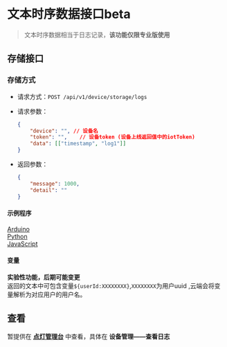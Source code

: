 # 文本时序数据接口beta  

> 文本时序数据相当于日志记录，**该功能仅限专业版使用**  



## 存储接口

### 存储方式

- 请求方式：`POST /api/v1/device/storage/logs`

- 请求参数：

  ```json
  {
      "device": "",	// 设备名
      "token": "",    // 设备token (设备上线返回值中的iotToken)
      "data": [["timestamp", "log1"]]
  }
  ```

- 返回参数：

  ```json
  {
      "message": 1000,
      "detail": ""
  }
  ```



#### 示例程序
[Arduino](https://github.com/blinker-iot/blinker-library/blob/master/examples/Blinker_Cloud/Blinker_LOG/LOG_WiFi/LOG_WiFi.ino)  
[Python](https://github.com/blinker-iot/api-example/blob/master/python/storage_log.py)  
[JavaScript](https://github.com/blinker-iot/blinker-js/blob/typescript/example/example.ts)  

#### 变量  
**实验性功能，后期可能变更**  
返回的文本中可包含变量`${userId:XXXXXXXX}`,`XXXXXXXX`为用户uuid ,云端会将变量解析为对应用户的用户名。  

## 查看

暂提供在 **[点灯管理台](https://admin.diandeng.tech)** 中查看，具体在 **设备管理——查看日志**

